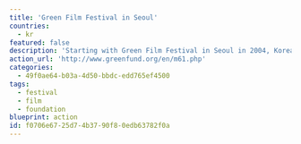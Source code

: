 ```yaml
---
title: 'Green Film Festival in Seoul'
countries:
  - kr
featured: false
description: 'Starting with Green Film Festival in Seoul in 2004, Korea Green Foundation has been seeking ways of coexistence of the environment and humans and has been exploring the alternatives and better practice for the future.'
action_url: 'http://www.greenfund.org/en/m61.php'
categories:
  - 49f0ae64-b03a-4d50-bbdc-edd765ef4500
tags:
  - festival
  - film
  - foundation
blueprint: action
id: f0706e67-25d7-4b37-90f8-0edb63782f0a
---
```

